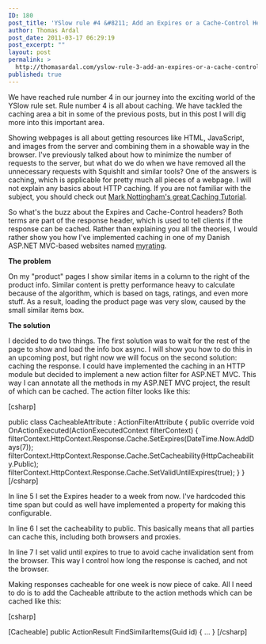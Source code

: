 ```yaml
---
ID: 180
post_title: 'YSlow rule #4 &#8211; Add an Expires or a Cache-Control Header'
author: Thomas Ardal
post_date: 2011-03-17 06:29:19
post_excerpt: ""
layout: post
permalink: >
  http://thomasardal.com/yslow-rule-3-add-an-expires-or-a-cache-control-header/
published: true
---
```

We have reached rule number 4 in our journey into the exciting world of the YSlow rule set. Rule number 4 is all about caching. We have tackled the caching area a bit in some of the previous posts, but in this post I will dig more into this important area.

Showing webpages is all about getting resources like HTML, JavaScript, and images from the server and combining them in a showable way in the browser. I've previously talked about how to minimize the number of requests to the server, but what do we do when we have removed all the unnecessary requests with SquishIt and similar tools? One of the answers is caching, which is applicable for pretty much all pieces of a webpage. I will not explain any basics about HTTP caching. If you are not familiar with the subject, you should check out <a href="http://www.mnot.net/cache_docs/">Mark Nottingham's great Caching Tutorial</a>.

So what's the buzz about the Expires and Cache-Control headers? Both terms are part of the response header, which is used to tell clients if the response can be cached. Rather than explaining you all the theories, I would rather show you how I've implemented caching in one of my Danish ASP.NET MVC-based websites named <a href="http://www.myrating.dk" target="_blank">myrating</a>.

<strong>The problem</strong>

On my "product" pages I show similar items in a column to the right of the product info. Similar content is pretty performance heavy to calculate because of the algorithm, which is based on tags, ratings, and even more stuff. As a result, loading the product page was very slow, caused by the small similar items box.

<strong>The solution</strong>

I decided to do two things. The first solution was to wait for the rest of the page to show and load the info box async. I will show you how to do this in an upcoming post, but right now we will focus on the second solution: caching the response. I could have implemented the caching in an HTTP module but decided to implement a new action filter for ASP.NET MVC. This way I can annotate all the methods in my ASP.NET MVC project, the result of which can be cached. The action filter looks like this:

[csharp]

public class CacheableAttribute : ActionFilterAttribute
{
    public override void OnActionExecuted(ActionExecutedContext filterContext)
    {
        filterContext.HttpContext.Response.Cache.SetExpires(DateTime.Now.AddDays(7));
        filterContext.HttpContext.Response.Cache.SetCacheability(HttpCacheability.Public);
        filterContext.HttpContext.Response.Cache.SetValidUntilExpires(true);
    }
}
[/csharp]

In line 5 I set the Expires header to a week from now. I've hardcoded this time span but could as well have implemented a property for making this configurable.

In line 6 I set the cacheability to public. This basically means that all parties can cache this, including both browsers and proxies.

In line 7 I set valid until expires to true to avoid cache invalidation sent from the browser. This way I control how long the response is cached, and not the browser.

Making responses cacheable for one week is now piece of cake. All I need to do is to add the Cacheable attribute to the action methods which can be cached like this:

[csharp]

[Cacheable]
public ActionResult FindSimilarItems(Guid id)
{
    ...
}
[/csharp]